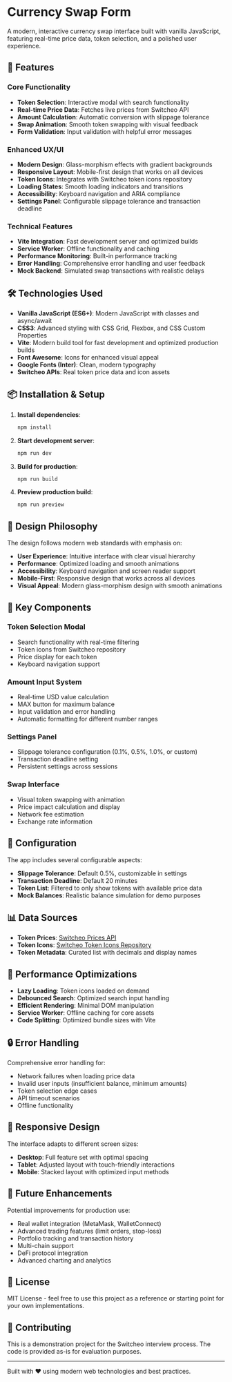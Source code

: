 # Currency Swap Form

A modern, interactive currency swap interface built with vanilla JavaScript, featuring real-time price data, token selection, and a polished user experience.

## 🚀 Features

### Core Functionality
- **Token Selection**: Interactive modal with search functionality
- **Real-time Price Data**: Fetches live prices from Switcheo API
- **Amount Calculation**: Automatic conversion with slippage tolerance
- **Swap Animation**: Smooth token swapping with visual feedback
- **Form Validation**: Input validation with helpful error messages

### Enhanced UX/UI
- **Modern Design**: Glass-morphism effects with gradient backgrounds
- **Responsive Layout**: Mobile-first design that works on all devices
- **Token Icons**: Integrates with Switcheo token icons repository
- **Loading States**: Smooth loading indicators and transitions
- **Accessibility**: Keyboard navigation and ARIA compliance
- **Settings Panel**: Configurable slippage tolerance and transaction deadline

### Technical Features
- **Vite Integration**: Fast development server and optimized builds
- **Service Worker**: Offline functionality and caching
- **Performance Monitoring**: Built-in performance tracking
- **Error Handling**: Comprehensive error handling and user feedback
- **Mock Backend**: Simulated swap transactions with realistic delays

## 🛠️ Technologies Used

- **Vanilla JavaScript (ES6+)**: Modern JavaScript with classes and async/await
- **CSS3**: Advanced styling with CSS Grid, Flexbox, and CSS Custom Properties
- **Vite**: Modern build tool for fast development and optimized production builds
- **Font Awesome**: Icons for enhanced visual appeal
- **Google Fonts (Inter)**: Clean, modern typography
- **Switcheo APIs**: Real token price data and icon assets

## 📦 Installation & Setup

1. **Install dependencies**:
   ```bash
   npm install
   ```

2. **Start development server**:
   ```bash
   npm run dev
   ```

3. **Build for production**:
   ```bash
   npm run build
   ```

4. **Preview production build**:
   ```bash
   npm run preview
   ```

## 🎨 Design Philosophy

The design follows modern web standards with emphasis on:

- **User Experience**: Intuitive interface with clear visual hierarchy
- **Performance**: Optimized loading and smooth animations
- **Accessibility**: Keyboard navigation and screen reader support
- **Mobile-First**: Responsive design that works across all devices
- **Visual Appeal**: Modern glass-morphism design with smooth animations

## 📱 Key Components

### Token Selection Modal
- Search functionality with real-time filtering
- Token icons from Switcheo repository
- Price display for each token
- Keyboard navigation support

### Amount Input System
- Real-time USD value calculation
- MAX button for maximum balance
- Input validation and error handling
- Automatic formatting for different number ranges

### Settings Panel
- Slippage tolerance configuration (0.1%, 0.5%, 1.0%, or custom)
- Transaction deadline setting
- Persistent settings across sessions

### Swap Interface
- Visual token swapping with animation
- Price impact calculation and display
- Network fee estimation
- Exchange rate information

## 🔧 Configuration

The app includes several configurable aspects:

- **Slippage Tolerance**: Default 0.5%, customizable in settings
- **Transaction Deadline**: Default 20 minutes
- **Token List**: Filtered to only show tokens with available price data
- **Mock Balances**: Realistic balance simulation for demo purposes

## 📊 Data Sources

- **Token Prices**: [Switcheo Prices API](https://interview.switcheo.com/prices.json)
- **Token Icons**: [Switcheo Token Icons Repository](https://github.com/Switcheo/token-icons)
- **Token Metadata**: Curated list with decimals and display names

## 🚀 Performance Optimizations

- **Lazy Loading**: Token icons loaded on demand
- **Debounced Search**: Optimized search input handling
- **Efficient Rendering**: Minimal DOM manipulation
- **Service Worker**: Offline caching for core assets
- **Code Splitting**: Optimized bundle sizes with Vite

## 🔒 Error Handling

Comprehensive error handling for:
- Network failures when loading price data
- Invalid user inputs (insufficient balance, minimum amounts)
- Token selection edge cases
- API timeout scenarios
- Offline functionality

## 📱 Responsive Design

The interface adapts to different screen sizes:
- **Desktop**: Full feature set with optimal spacing
- **Tablet**: Adjusted layout with touch-friendly interactions
- **Mobile**: Stacked layout with optimized input methods

## 🎯 Future Enhancements

Potential improvements for production use:
- Real wallet integration (MetaMask, WalletConnect)
- Advanced trading features (limit orders, stop-loss)
- Portfolio tracking and transaction history
- Multi-chain support
- DeFi protocol integration
- Advanced charting and analytics

## 📄 License

MIT License - feel free to use this project as a reference or starting point for your own implementations.

## 🤝 Contributing

This is a demonstration project for the Switcheo interview process. The code is provided as-is for evaluation purposes.

---

Built with ❤️ using modern web technologies and best practices.
